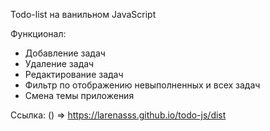 Todo-list на ванильном JavaScript

Функционал:
  * Добавление задач
  * Удаление задач
  * Редактирование задач
  * Фильтр по отображению невыполненных и всех задач
  * Смена темы приложения

Ссылка: () => https://larenasss.github.io/todo-js/dist